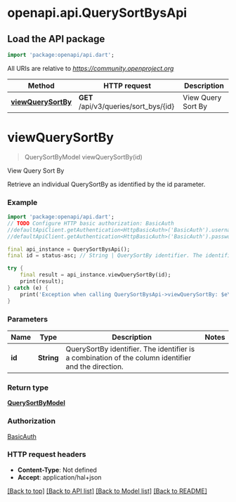 # openapi.api.QuerySortBysApi

## Load the API package
```dart
import 'package:openapi/api.dart';
```

All URIs are relative to *https://community.openproject.org*

Method | HTTP request | Description
------------- | ------------- | -------------
[**viewQuerySortBy**](QuerySortBysApi.md#viewquerysortby) | **GET** /api/v3/queries/sort_bys/{id} | View Query Sort By


# **viewQuerySortBy**
> QuerySortByModel viewQuerySortBy(id)

View Query Sort By

Retrieve an individual QuerySortBy as identified by the id parameter.

### Example
```dart
import 'package:openapi/api.dart';
// TODO Configure HTTP basic authorization: BasicAuth
//defaultApiClient.getAuthentication<HttpBasicAuth>('BasicAuth').username = 'YOUR_USERNAME'
//defaultApiClient.getAuthentication<HttpBasicAuth>('BasicAuth').password = 'YOUR_PASSWORD';

final api_instance = QuerySortBysApi();
final id = status-asc; // String | QuerySortBy identifier. The identifier is a combination of the column identifier and the direction.

try {
    final result = api_instance.viewQuerySortBy(id);
    print(result);
} catch (e) {
    print('Exception when calling QuerySortBysApi->viewQuerySortBy: $e\n');
}
```

### Parameters

Name | Type | Description  | Notes
------------- | ------------- | ------------- | -------------
 **id** | **String**| QuerySortBy identifier. The identifier is a combination of the column identifier and the direction. | 

### Return type

[**QuerySortByModel**](QuerySortByModel.md)

### Authorization

[BasicAuth](../README.md#BasicAuth)

### HTTP request headers

 - **Content-Type**: Not defined
 - **Accept**: application/hal+json

[[Back to top]](#) [[Back to API list]](../README.md#documentation-for-api-endpoints) [[Back to Model list]](../README.md#documentation-for-models) [[Back to README]](../README.md)

